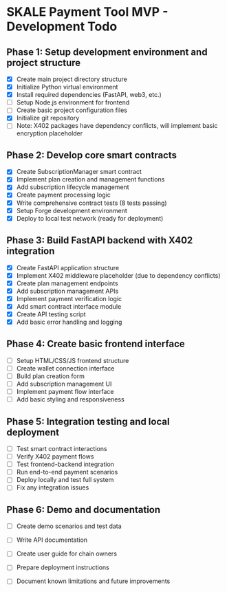 # SKALE Payment Tool MVP - Development Todo

## Phase 1: Setup development environment and project structure
- [x] Create main project directory structure
- [x] Initialize Python virtual environment
- [x] Install required dependencies (FastAPI, web3, etc.)
- [ ] Setup Node.js environment for frontend
- [ ] Create basic project configuration files
- [x] Initialize git repository
- [ ] Note: X402 packages have dependency conflicts, will implement basic encryption placeholder

## Phase 2: Develop core smart contracts
- [x] Create SubscriptionManager smart contract
- [x] Implement plan creation and management functions
- [x] Add subscription lifecycle management
- [x] Create payment processing logic
- [x] Write comprehensive contract tests (8 tests passing)
- [x] Setup Forge development environment
- [x] Deploy to local test network (ready for deployment)

## Phase 3: Build FastAPI backend with X402 integration
- [x] Create FastAPI application structure
- [x] Implement X402 middleware placeholder (due to dependency conflicts)
- [x] Create plan management endpoints
- [x] Add subscription management APIs
- [x] Implement payment verification logic
- [x] Add smart contract interface module
- [x] Create API testing script
- [x] Add basic error handling and logging

## Phase 4: Create basic frontend interface
- [ ] Setup HTML/CSS/JS frontend structure
- [ ] Create wallet connection interface
- [ ] Build plan creation form
- [ ] Add subscription management UI
- [ ] Implement payment flow interface
- [ ] Add basic styling and responsiveness

## Phase 5: Integration testing and local deployment
- [ ] Test smart contract interactions
- [ ] Verify X402 payment flows
- [ ] Test frontend-backend integration
- [ ] Run end-to-end payment scenarios
- [ ] Deploy locally and test full system
- [ ] Fix any integration issues

## Phase 6: Demo and documentation
- [ ] Create demo scenarios and test data
- [ ] Write API documentation
- [ ] Create user guide for chain owners
- [ ] Prepare deployment instructions
- [ ] Document known limitations and future improvements

